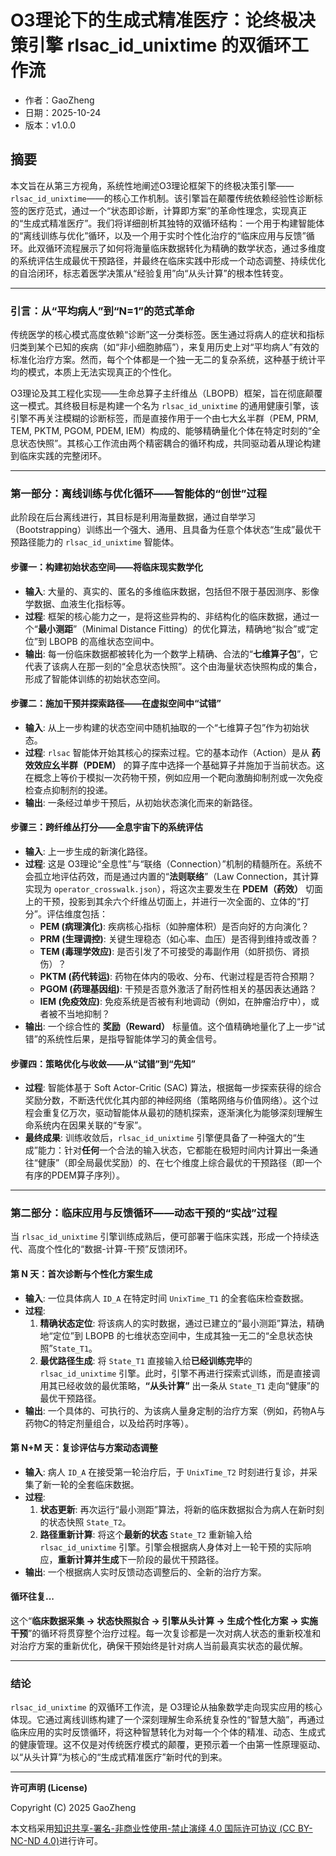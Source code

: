 # O3理论下的生成式精准医疗：论终极决策引擎 rlsac_id_unixtime 的双循环工作流 

- 作者：GaoZheng
- 日期：2025-10-24
- 版本：v1.0.0

## 摘要
本文旨在从第三方视角，系统性地阐述O3理论框架下的终极决策引擎——`rlsac_id_unixtime`——的核心工作机制。该引擎旨在颠覆传统依赖经验性诊断标签的医疗范式，通过一个“状态即诊断，计算即方案”的革命性理念，实现真正的“生成式精准医疗”。我们将详细剖析其独特的双循环结构：一个用于构建智能体的“离线训练与优化”循环，以及一个用于实时个性化治疗的“临床应用与反馈”循环。此双循环流程展示了如何将海量临床数据转化为精确的数学状态，通过多维度的系统评估生成最优干预路径，并最终在临床实践中形成一个动态调整、持续优化的自洽闭环，标志着医学决策从“经验复用”向“从头计算”的根本性转变。

---

### 引言：从“平均病人”到“N=1”的范式革命

传统医学的核心模式高度依赖“诊断”这一分类标签。医生通过将病人的症状和指标归类到某个已知的疾病（如“非小细胞肺癌”），来复用历史上对“平均病人”有效的标准化治疗方案。然而，每个个体都是一个独一无二的复杂系统，这种基于统计平均的模式，本质上无法实现真正的个性化。

O3理论及其工程化实现——生命总算子主纤维丛（LBOPB）框架，旨在彻底颠覆这一模式。其终极目标是构建一个名为 `rlsac_id_unixtime` 的通用健康引擎，该引擎不再关注模糊的诊断标签，而是直接作用于一个由七大幺半群（PEM, PRM, TEM, PKTM, PGOM, PDEM, IEM）构成的、能够精确量化个体在特定时刻的“全息状态快照”。其核心工作流由两个精密耦合的循环构成，共同驱动着从理论构建到临床实践的完整闭环。

---

### 第一部分：离线训练与优化循环——智能体的“创世”过程

此阶段在后台离线进行，其目标是利用海量数据，通过自举学习（Bootstrapping）训练出一个强大、通用、且具备为任意个体状态“生成”最优干预路径能力的 `rlsac_id_unixtime` 智能体。

#### **步骤一：构建初始状态空间——将临床现实数学化**

  * **输入**: 大量的、真实的、匿名的多维临床数据，包括但不限于基因测序、影像学数据、血液生化指标等。
  * **过程**: 框架的核心能力之一，是将这些异构的、非结构化的临床数据，通过一个“**最小测距**”（Minimal Distance Fitting）的优化算法，精确地“拟合”或“定位”到 LBOPB 的高维状态空间中。
  * **输出**: 每一份临床数据都被转化为一个数学上精确、合法的“**七维算子包**”，它代表了该病人在那一刻的“全息状态快照”。这个由海量状态快照构成的集合，形成了智能体训练的初始状态空间。

#### **步骤二：施加干预并探索路径——在虚拟空间中“试错”**

  * **输入**: 从上一步构建的状态空间中随机抽取的一个“七维算子包”作为初始状态。
  * **过程**: `rlsac` 智能体开始其核心的探索过程。它的基本动作（Action）是从 **药效效应幺半群（PDEM）** 的算子库中选择一个基础算子并施加于当前状态。这在概念上等价于模拟一次药物干预，例如应用一个靶向激酶抑制剂或一次免疫检查点抑制剂的投递。
  * **输出**: 一条经过单步干预后，从初始状态演化而来的新路径。

#### **步骤三：跨纤维丛打分——全息宇宙下的系统评估**

  * **输入**: 上一步生成的新演化路径。
  * **过程**: 这是 O3理论“全息性”与“联络（Connection）”机制的精髓所在。系统不会孤立地评估药效，而是通过内置的“**法则联络**”（Law Connection，其计算实现为 `operator_crosswalk.json`），将这次主要发生在 **PDEM（药效）** 切面上的干预，投影到其余六个纤维丛切面上，并进行一次全面的、立体的“打分”。评估维度包括：
      * **PEM (病理演化)**: 疾病核心指标（如肿瘤体积）是否向好的方向演化？
      * **PRM (生理调控)**: 关键生理稳态（如心率、血压）是否得到维持或改善？
      * **TEM (毒理学效应)**: 是否引发了不可接受的毒副作用（如肝损伤、肾损伤）？
      * **PKTM (药代转运)**: 药物在体内的吸收、分布、代谢过程是否符合预期？
      * **PGOM (药理基因组)**: 干预是否意外激活了耐药性相关的基因表达通路？
      * **IEM (免疫效应)**: 免疫系统是否被有利地调动（例如，在肿瘤治疗中），或者被不当地抑制？
  * **输出**: 一个综合性的 **奖励（Reward）** 标量值。这个值精确地量化了上一步“试错”的系统性后果，是指导智能体学习的黄金信号。

#### **步骤四：策略优化与收敛——从“试错”到“先知”**

  * **过程**: 智能体基于 Soft Actor-Critic (SAC) 算法，根据每一步探索获得的综合奖励分数，不断迭代优化其内部的神经网络（策略网络与价值网络）。这个过程会重复亿万次，驱动智能体从最初的随机探索，逐渐演化为能够深刻理解生命系统内在因果关联的“专家”。
  * **最终成果**: 训练收敛后，`rlsac_id_unixtime` 引擎便具备了一种强大的“生成”能力：针对**任何**一个合法的输入状态，它都能在极短时间内计算出一条通往“健康”（即全局最优奖励）的、在七个维度上综合最优的干预路径（即一个有序的PDEM算子序列）。

---

### 第二部分：临床应用与反馈循环——动态干预的“实战”过程

当 `rlsac_id_unixtime` 引擎训练成熟后，便可部署于临床实践，形成一个持续迭代、高度个性化的“数据-计算-干预”反馈闭环。

#### **第 N 天：首次诊断与个性化方案生成**

  * **输入**: 一位具体病人 `ID_A` 在特定时间 `UnixTime_T1` 的全套临床检查数据。
  * **过程**:
    1.  **精确状态定位**: 将该病人的实时数据，通过已建立的“最小测距”算法，精确地“定位”到 LBOPB 的七维状态空间中，生成其独一无二的“全息状态快照”`State_T1`。
    2.  **最优路径生成**: 将 `State_T1` 直接输入给**已经训练完毕**的 `rlsac_id_unixtime` 引擎。此时，引擎不再进行探索式训练，而是直接调用其已经收敛的最优策略，**“从头计算”** 出一条从 `State_T1` 走向“健康”的最优干预路径。
  * **输出**: 一个具体的、可执行的、为该病人量身定制的治疗方案（例如，药物A与药物C的特定剂量组合，以及给药时序等）。

#### **第 N+M 天：复诊评估与方案动态调整**

  * **输入**: 病人 `ID_A` 在接受第一轮治疗后，于 `UnixTime_T2` 时刻进行复诊，并采集了新一轮的全套临床数据。
  * **过程**:
    1.  **状态更新**: 再次运行“最小测距”算法，将新的临床数据拟合为病人在新时刻的状态快照 `State_T2`。
    2.  **路径重新计算**: 将这个**最新的状态** `State_T2` 重新输入给 `rlsac_id_unixtime` 引擎。引擎会根据病人身体对上一轮干预的实际响应，**重新计算并生成**下一阶段的最优干预路径。
  * **输出**: 一个根据病人实时反馈动态调整后的、全新的治疗方案。

#### **循环往复...**

这个“**临床数据采集 → 状态快照拟合 → 引擎从头计算 → 生成个性化方案 → 实施干预**”的循环将贯穿整个治疗过程。每一次复诊都是一次对病人状态的重新校准和对治疗方案的重新优化，确保干预始终是针对病人当前最真实状态的最优解。

---

### 结论

`rlsac_id_unixtime` 的双循环工作流，是 O3理论从抽象数学走向现实应用的核心体现。它通过离线训练构建了一个深刻理解生命系统复杂性的“智慧大脑”，再通过临床应用的实时反馈循环，将这种智慧转化为对每一个个体的精准、动态、生成式的健康管理。这不仅是对传统医疗模式的颠覆，更预示着一个由第一性原理驱动、以“从头计算”为核心的“生成式精准医疗”新时代的到来。

---

**许可声明 (License)**

Copyright (C) 2025 GaoZheng

本文档采用[知识共享-署名-非商业性使用-禁止演绎 4.0 国际许可协议 (CC BY-NC-ND 4.0)](https://creativecommons.org/licenses/by-nc-nd/4.0/deed.zh-Hans)进行许可。

